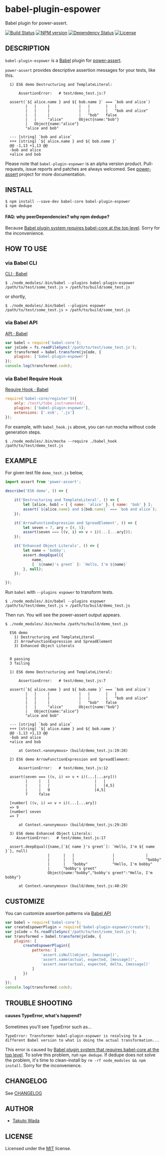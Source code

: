 babel-plugin-espower
================================

Babel plugin for power-assert.

[![Build Status][travis-image]][travis-url]
[![NPM version][npm-image]][npm-url]
[![Dependency Status][depstat-image]][depstat-url]
[![License][license-image]][license-url]


DESCRIPTION
---------------------------------------
`babel-plugin-espower` is a [Babel](http://babeljs.io/) plugin for [power-assert](http://github.com/twada/power-assert).

`power-assert` provides descriptive assertion messages for your tests, like this.

```
  1) ES6 demo Destructuring and TemplateLiteral:

      AssertionError:   # test/demo_test.js:7

  assert(`${ alice.name } and ${ bob.name }` === `bob and alice`)
         |   |     |             |   |       |   |
         |   |     |             |   |       |   "bob and alice"
         |   |     |             |   "bob"   false
         |   |     "alice"       Object{name:"bob"}
         |   Object{name:"alice"}
         "alice and bob"

  --- [string] `bob and alice`
  +++ [string] `${ alice.name } and ${ bob.name }`
  @@ -1,13 +1,13 @@
  -bob and alice
  +alice and bob
```

Please note that `babel-plugin-espower` is an alpha version product. Pull-requests, issue reports and patches are always welcomed. See [power-assert](http://github.com/twada/power-assert) project for more documentation.


INSTALL
---------------------------------------

```
$ npm install --save-dev babel-core babel-plugin-espower
$ npm dedupe
```

#### FAQ: why peerDependencies? why npm dedupe?

Because [Babel plugin system requires babel-core at the top level](https://github.com/twada/babel-plugin-espower/issues/1#issuecomment-94231938). Sorry for the inconvenience.


HOW TO USE
---------------------------------------


### via Babel CLI

[CLI · Babel](http://babeljs.io/docs/usage/cli/)

```
$ ./node_modules/.bin/babel --plugins babel-plugin-espower /path/to/test/some_test.js > /path/to/build/some_test.js
```

or shortly,

```
$ ./node_modules/.bin/babel --plugins espower /path/to/test/some_test.js > /path/to/build/some_test.js
```


### via Babel API

[API · Babel](http://babeljs.io/docs/usage/api/)

```javascript
var babel = require('babel-core');
var jsCode = fs.readFileSync('/path/to/test/some_test.js');
var transformed = babel.transform(jsCode, {
    plugins: ['babel-plugin-espower']
});
console.log(transformed.code);
```


### via Babel Require Hook

[Require Hook · Babel](http://babeljs.io/docs/usage/require/)

```javascript
require('babel-core/register')({
    only: /test\/tobe_instrumented/,
    plugins: ['babel-plugin-espower'],
    extensions: ['.es6', '.js']
});
```

For example, with `babel_hook.js` above, you can run mocha without code generation steps.

```
$ ./node_modules/.bin/mocha --require ./babel_hook /path/to/test/demo_test.js
```


EXAMPLE
---------------------------------------


For given test file `demo_test.js` below,

```javascript
import assert from 'power-assert';

describe('ES6 demo', () => {

    it('Destructuring and TemplateLiteral', () => {
        let [alice, bob] = [ { name: 'alice' }, { name: 'bob' } ];
        assert(`${alice.name} and ${bob.name}` === `bob and alice`);
    });

    it('ArrowFunctionExpression and SpreadElement', () => {
        let seven = 7, ary = [4, 5];
        assert(seven === ((v, i) => v + i)(...[...ary]));
    });

    it('Enhanced Object Literals', () => {
        let name = 'bobby';
        assert.deepEqual({
            name,
            [ `${name}'s greet` ]: `Hello, I'm ${name}`
        }, null);
    });

});
```

Run `babel` with `--plugins espower` to transform tests.

```
$ ./node_modules/.bin/babel --plugins espower /path/to/test/demo_test.js > /path/to/build/demo_test.js
```

Then run. You will see the power-assert output appears.

```
$ ./node_modules/.bin/mocha /path/to/build/demo_test.js

  ES6 demo
    1) Destructuring and TemplateLiteral
    2) ArrowFunctionExpression and SpreadElement
    3) Enhanced Object Literals


  0 passing
  3 failing

  1) ES6 demo Destructuring and TemplateLiteral:

      AssertionError:   # test/demo_test.js:7

  assert(`${ alice.name } and ${ bob.name }` === `bob and alice`)
         |   |     |             |   |       |   |
         |   |     |             |   |       |   "bob and alice"
         |   |     |             |   "bob"   false
         |   |     "alice"       Object{name:"bob"}
         |   Object{name:"alice"}
         "alice and bob"

  --- [string] `bob and alice`
  +++ [string] `${ alice.name } and ${ bob.name }`
  @@ -1,13 +1,13 @@
  -bob and alice
  +alice and bob

      at Context.<anonymous> (build/demo_test.js:19:28)

  2) ES6 demo ArrowFunctionExpression and SpreadElement:

      AssertionError:   # test/demo_test.js:12

  assert(seven === ((v, i) => v + i)(...[...ary]))
         |     |   |                    |   |
         |     |   |                    |   [4,5]
         |     |   9                    [4,5]
         7     false

  [number] ((v, i) => v + i)(...[...ary])
  => 9
  [number] seven
  => 7

      at Context.<anonymous> (build/demo_test.js:29:28)

  3) ES6 demo Enhanced Object Literals:
     AssertionError:   # test/demo_test.js:17

  assert.deepEqual({name,[`${ name }'s greet`]: `Hello, I'm ${ name }`}, null)
                   |      |   |                 |              |
                   |      |   |                 |              "bobby"
                   |      |   "bobby"           "Hello, I'm bobby"
                   |      "bobby's greet"
                   Object{name:"bobby","bobby's greet":"Hello, I'm bobby"}

      at Context.<anonymous> (build/demo_test.js:40:29)
```


CUSTOMIZE
---------------------------------------

You can customize assertion patterns via [Babel API](http://babeljs.io/docs/usage/api/)

```javascript
var babel = require('babel-core');
var createEspowerPlugin = require('babel-plugin-espower/create');
var jsCode = fs.readFileSync('/path/to/test/some_test.js');
var transformed = babel.transform(jsCode, {
    plugins: [
        createEspowerPlugin({
            patterns: [
                'assert.isNull(object, [message])',
                'assert.same(actual, expected, [message])',
                'assert.near(actual, expected, delta, [message])'
            ]
        })
    ]
});
console.log(transformed.code);
```


TROUBLE SHOOTING
---------------------------------------

#### causes TypeError, what's happend?

Sometimes you'll see TypeError such as...

`TypeError: Transformer babel-plugin-espower is resolving to a different Babel version to what is doing the actual transformation...`

This error is caused by [Babel plugin system that requires babel-core at the top level](https://github.com/twada/babel-plugin-espower/issues/1#issuecomment-94231938). To solve this problem, run `npm dedupe`. If dedupe does not solve the problem, it's time to clean-install by `rm -rf node_modules && npm install`. Sorry for the inconvenience.



CHANGELOG
---------------------------------------
See [CHANGELOG](https://github.com/twada/babel-plugin-espower/blob/master/CHANGELOG.md)


AUTHOR
---------------------------------------
* [Takuto Wada](http://github.com/twada)


LICENSE
---------------------------------------
Licensed under the [MIT](http://twada.mit-license.org/) license.


[npm-url]: https://npmjs.org/package/babel-plugin-espower
[npm-image]: https://badge.fury.io/js/babel-plugin-espower.svg

[travis-url]: http://travis-ci.org/twada/babel-plugin-espower
[travis-image]: https://secure.travis-ci.org/twada/babel-plugin-espower.svg?branch=master

[depstat-url]: https://gemnasium.com/twada/babel-plugin-espower
[depstat-image]: https://gemnasium.com/twada/babel-plugin-espower.svg

[license-url]: http://twada.mit-license.org/2014-2015
[license-image]: http://img.shields.io/badge/license-MIT-brightgreen.svg
